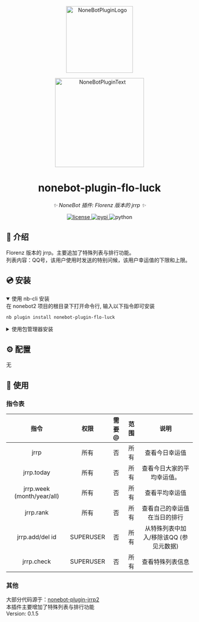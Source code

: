 <div align="center">
  <a href="https://v2.nonebot.dev/store"><img src="https://github.com/A-kirami/nonebot-plugin-template/blob/resources/nbp_logo.png" width="180" height="180" alt="NoneBotPluginLogo"></a>
  <br>
  <p><img src="https://github.com/A-kirami/nonebot-plugin-template/blob/resources/NoneBotPlugin.svg" width="240" alt="NoneBotPluginText"></p>
</div>

<div align="center">

# nonebot-plugin-flo-luck

_✨ NoneBot 插件: Florenz 版本的 jrrp ✨_


<a href="./LICENSE">
    <img src="https://img.shields.io/github/license/florenz0707/nonebot-plugin-flo-luck.svg" alt="license">
</a>
<a href="https://pypi.python.org/pypi/nonebot-plugin-flo-luck">
    <img src="https://img.shields.io/pypi/v/nonebot-plugin-flo-luck.svg" alt="pypi">
</a>
<img src="https://img.shields.io/badge/python-3.9+-blue.svg" alt="python">

</div>



## 📖 介绍

Florenz 版本的 jrrp。主要追加了特殊列表与排行功能。  
列表内容：QQ号，该用户使用时发送的特别问候，该用户幸运值的下限和上限。  

## 💿 安装

<details open>
<summary>使用 nb-cli 安装</summary>
在 nonebot2 项目的根目录下打开命令行, 输入以下指令即可安装

    nb plugin install nonebot-plugin-flo-luck

</details>

<details>
<summary>使用包管理器安装</summary>
在 nonebot2 项目的插件目录下, 打开命令行, 根据你使用的包管理器, 输入相应的安装命令

<details>

<summary>pip</summary>

    pip install nonebot-plugin-flo-luck
</details>

<details>
<summary>poetry</summary>

    poetry add nonebot-plugin-flo-luck
</details>

打开 nonebot2 项目根目录下的 `pyproject.toml` 文件, 在 `[tool.nonebot]` 部分追加写入

    plugins = ["nonebot_plugin_flo_luck"]

</details>

## ⚙️ 配置

无

## 🎉 使用
### 指令表
|             指令              |    权限     | 需要@ | 范围 |           说明            |
|:---------------------------:|:---------:|:---:|:--:|:-----------------------:|
|            jrrp             |    所有     |  否  | 所有 |         查看今日幸运值         |
|         jrrp.today          |    所有     |  否  | 所有 |      查看今日大家的平均幸运值。      |
| jrrp.week  (month/year/all) |    所有     |  否  | 所有 |         查看平均幸运值         |
|          jrrp.rank          |    所有     |  否  | 所有 |     查看自己的幸运值在当日的排行      |
|       jrrp.add/del id       | SUPERUSER |  否  | 所有 | 从特殊列表中加入/移除该QQ  (参见元数据) |
|         jrrp.check          | SUPERUSER |  否  | 所有 |        查看特殊列表信息         |

### 其他
大部分代码源于：[nonebot-plugin-jrrp2](https://github.com/Rene8028/nonebot_plugin_jrrp2)  
本插件主要增加了特殊列表与排行功能  
Version: 0.1.5